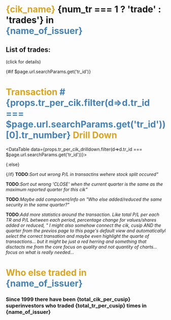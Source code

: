 <script>
    const total_cik_per_cusip = props.other_cik_per_cusip[0].total_num_cik
    const total_tr_per_cusip = props.other_cik_per_cusip[0].total_num_tr
    const cik_name = props.tr_per_cik[0].cik_name
    const name_of_issuer = props.tr_per_cik[0].name_of_issuer 
    const num_tr = props.tr_per_cik[0].num_tr
    const format_usd = '[>=1000000000000]$#,##0.0,,,,"T";[>=1000000000]$#,##0.0,,,"B";[>=1000000]$#,##0.0,,"M";$#,##0k'
    const format_shares = '[>=1000000000]#,##0.0,,,"B";[>=1000000]#,##0.0,"M";#,##0k'

    // '[>=1000000000000]$#,##0.0,,,,"T";[>=1000000000]$#,##0.0,,,"B";[>=1000000]$#,##0,,"M";$#,##k'
</script>

# <span style="color: goldenrod;">{cik_name}</span> {num_tr === 1 ? 'trade' : 'trades'} in<br>**<span style="color: steelblue;">{name_of_issuer}</span>** 

## List of trades:
(click for details)




<DataTable data={props.tr_per_cik} link=link>
<Column id="tr_number"  title='Tr #' align="left" />
    <Column id="tr_open"  title='Open'/>
    <Column id="tr_open_value"  title='($)' fmt={format_usd} align="left"/>
    <Column id="tr_duration_qtr" title='# Quarters' align="left"/>
    <Column id="tr_close"  title='Close' align="right"/>
    <Column id="tr_close_value" title='($)' fmt={format_usd} align="right"/>
    <Column id="tr_pnl" title='%P/L' fmt='#0.01\%'/>
</DataTable>


{#if   $page.url.searchParams.get('tr_id')}
# <span style="color: goldenrod;">Transaction **<span style="color: steelblue;"># {props.tr_per_cik.filter(d=>d.tr_id ===   $page.url.searchParams.get('tr_id'))[0].tr_number}</span>** Drill Down</span>


<DataTable data={props.tr_per_cik_drilldown.filter(d=>d.tr_id ===   $page.url.searchParams.get('tr_id'))}>
<Column id="quarter"  title='Quarter' sort=true/>
<Column id="tr_type"  title='Type' />
<Column id="tr_shares"  title='Tr Shares(#)' fmt={format_shares}/>
<Column id="tr_value"  title='Tr Value' fmt={format_usd}/>
<Column id="value"  title='Total Value' fmt={format_usd}/>
<Column id="shares"  title='Total Shares'/>
<Column id="qtr_pnl_prc"  title='Qtr %P/L' fmt='#0.01\%'/>
</DataTable>

{:else}
<!-- <DataTable data={props.tr_per_cik_drilldown}>
<Column id="quarter"  title='Quarter'/>
<Column id="tr_type"  title='Exit On' />
</DataTable> -->

{/if}
**TODO**:*Sort out wrong P/L in transactins wehere stock split occured"*

**TODO**:*Sort out wrong 'CLOSE' when the current quarter is the same as the maximum reported quarter for this cik"*


**TODO**:*Maybe add component/info on "Who else added/reduced the same security in the same quarter?"*

**TODO**:*Add more statistics around the transaction. Like total P/L per each TR and P/L between each period, percentage change for values/shares
added or reduced, "
I might also somehow connect the cik, cusip AND the quarter from the previos page to this page's default view and automaticallyl select the correct transation and maybe even highlight the quarte of transactions...
but it might be just a red herring and something that disctacts me from the core focus on quality and not
quantity of charts...
focus on what is really needed...*

# <span style="color: goldenrod;">Who else traded in<br>**<span style="color: steelblue;">{name_of_issuer}</span>** 
### Since 1999  there have been **{total_cik_per_cusip}** superinvestors who traded **{total_tr_per_cusip}** times in {name_of_issuer}

<DataTable data={props.other_cik_per_cusip} link="link">
<Column id="cik_name"  title='Superinvestor' sort=true/>
<Column id="num_tr_per_cik"  title='# Tr' />
<Column id="avg_tr_pnl_per_cik"  title='Avg %P/L' fmt='#0.01\%'/>
<Column id="link"  />
</DataTable>

